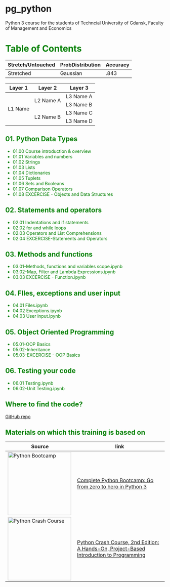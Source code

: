 # pg_python
Python 3 course for the students of Techncial University of Gdansk, Faculty of Management and Economics
# <font color="green">Table of Contents</f>


| Stretch/Untouched | ProbDistribution | Accuracy |
| --- | --- | --- |
| Stretched | Gaussian | .843 |


<table>
    <thead>
        <tr>
            <th>Layer 1</th>
            <th>Layer 2</th>
            <th>Layer 3</th>
        </tr>
    </thead>
    <tbody>
        <tr>
            <td rowspan=4>L1 Name</td>
            <td rowspan=2>L2 Name A</td>
            <td>L3 Name A</td>
        </tr>
        <tr>
            <td>L3 Name B</td>
        </tr>
        <tr>
            <td rowspan=2>L2 Name B</td>
            <td>L3 Name C</td>
        </tr>
        <tr>
            <td>L3 Name D</td>
        </tr>
    </tbody>
</table>




## 01. Python Data Types
* 01.00 Course introduction & overview
* 01.01 Variables and numbers
* 01.02 Strings
* 01.03 Lists
* 01.04 Dictionaries
* 01.05 Tuplets
* 01.06 Sets and Booleans
* 01.07 Comparison Operators
* 01.08 EXCERCISE - Objects and Data Structures

## 02. Statements and operators
* 02.01 Indentations and if statements
* 02.02 for and while loops
* 02.03 Operators and List Comprehensions
* 02.04 EXCERCISE-Statements and Operators

## 03. Methods and functions
* 03.01-Methods, functions and variables scope.ipynb
* 03.02-Map, Filter and Lambda Expressions.ipynb
* 03.03 EXCERCISE - Function.ipynb

## 04. FIles, exceptions and user input
* 04.01 Files.ipynb
* 04.02 Exceptions.ipynb
* 04.03 User input.ipynb

## 05. Object Oriented Programming
* 05.01-OOP Basics
* 05.02-Inheritance
* 05.03-EXCERCISE - OOP Basics

## 06. Testing your code
* 06.01 Testing.ipynb
* 06.02-Unit Testing.ipynb
    
## Where to find the code?
[GitHub repo](https://github.com/tdereg/pg_python)


## Materials on which this training is based on
| Source | link   |
|------|------|
|<img src="img/python_udemy.jpg" width="200" align="left" alt="Python Bootcamp">|<a href="https://www.udemy.com/course/complete-python-bootcamp/" align="bottom">Complete Python Bootcamp: Go from zero to hero in Python 3</a>|
|<img src="img/python_crashcourse.jpg" width="200" align="left" alt="Python Crash Course" />|<a href="https://www.amazon.com/Python-Crash-Course-Hands-Project-Based/dp/1593279280">Python Crash Course, 2nd Edition: A Hands-On, Project-Based Introduction to Programming</a>|
